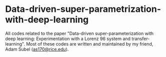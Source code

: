 # Data-driven-super-parametrization-with-deep-learning
All codes related to the paper "Data-driven super-parameterization with deep learning: Experimentation with a Lorenz 96 system and transfer-learning". Most of these codes are written and maintained by my friend, Adam Subel (as170@rice.edu). 
